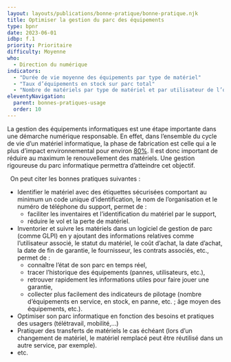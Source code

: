 ```yaml
---
layout: layouts/publications/bonne-pratique/bonne-pratique.njk
title: Optimiser la gestion du parc des équipements
type: bpnr
date: 2023-06-01
idbp: f.1
priority: Prioritaire
difficulty: Moyenne
who:
  - Direction du numérique
indicators:
  - "Durée de vie moyenne des équipements par type de matériel"
  - "Taux d’équipements en stock sur parc total"
  - "Nombre de matériels par type de matériel et par utilisateur de l’organisation"
eleventyNavigation:
  parent: bonnes-pratiques-usage
  order: 10
---
```


La gestion des équipements informatiques est une étape importante dans une démarche numérique responsable. En effet, dans l’ensemble du cycle de vie d’un matériel informatique, la phase de fabrication est celle qui a le plus d’impact environnemental pour environ [80%](https://www.greenit.fr/impacts-environnementaux-du-numerique-en-france/). Il est donc important de réduire au maximum le renouvellement des matériels. Une gestion rigoureuse du parc informatique permettra d’atteindre cet objectif.

` `On peut citer les bonnes pratiques suivantes :
* Identifier le matériel avec des étiquettes sécurisées comportant au minimum un code unique d’identification, le nom de l’organisation et le numéro de téléphone du support, permet de :
  - faciliter les inventaires et l’identification du matériel par le support,
  - réduire le vol et la perte de matériel.
* Inventorier et suivre les matériels dans un logiciel de gestion de parc (comme GLPI) en y ajoutant des informations relatives comme l’utilisateur associé, le statut du matériel, le coût d’achat, la date d’achat, la date de fin de garantie, le fournisseur, les contrats associés, etc., permet de :
  - connaître l’état de son parc en temps réel,
  - tracer l’historique des équipements (pannes, utilisateurs, etc.),
  - retrouver rapidement les informations utiles pour faire jouer une garantie,
  - collecter plus facilement des indicateurs de pilotage (nombre d’équipements en service, en stock, en panne, etc. ; âge moyen des équipements, etc.).
* Optimiser son parc informatique  en fonction des besoins et pratiques des usagers (télétravail, mobilité,...)
* Pratiquer des transferts de matériels le cas échéant (lors d’un changement de matériel, le matériel remplacé peut être réutilisé dans un autre service, par exemple).
*	etc.
